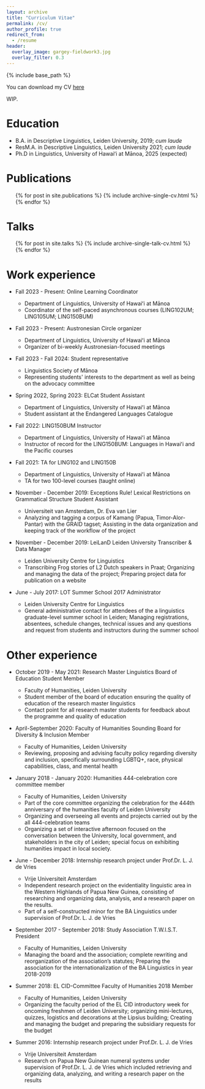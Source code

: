 ```yaml
---
layout: archive
title: "Curriculum Vitae"
permalink: /cv/
author_profile: true
redirect_from:
  - /resume
header:
  overlay_image: gargey-fieldwork3.jpg
  overlay_filter: 0.3
---
```


{% include base_path %}

You can download my CV <a href="/images/Resume_CV_cjmayer.pdf" download="Resume_CV_cjmayer">here</a>

WIP.

Education
======
* B.A. in Descriptive Linguistics, Leiden University, 2019; *cum laude*
* ResM.A. in Descriptive Linguistics, Leiden University 2021; *cum laude*
* Ph.D in Linguistics, University of Hawaiʻi at Mānoa, 2025 (expected)


Publications
======
  <ul>{% for post in site.publications %}
    {% include archive-single-cv.html %}
  {% endfor %}</ul>

Talks
======
  <ul>{% for post in site.talks %}
    {% include archive-single-talk-cv.html %}
  {% endfor %}</ul>

Work experience
======

* Fall 2023 - Present: Online Learning Coordinator
  * Department of Linguistics, University of Hawaiʻi at Mānoa
  * Coordinator of the self-paced asynchronous courses (LING102UM; LING105UM; LING150BUM)

* Fall 2023 - Present: Austronesian Circle organizer
  * Department of Linguistics, University of Hawaiʻi at Mānoa
  * Organizer of bi-weekly Austronesian-focused meetings

* Fall 2023 - Fall 2024: Student representative
  * Linguistics Society of Mānoa
  * Representing students' interests to the department as well as being on the advocacy committee

* Spring 2022, Spring 2023: ELCat Student Assistant
  * Department of Linguistics, University of Hawaiʻi at Mānoa
  * Student assistant at the Endangered Languages Catalogue

* Fall 2022: LING150BUM Instructor
  * Department of Linguistics, University of Hawaiʻi at Mānoa
  * Instructor of record for the LING150BUM: Languages in Hawaiʻi and the Pacific courses

* Fall 2021: TA for LING102 and LING150B
  * Department of Linguistics, University of Hawaiʻi at Mānoa
  * TA for two 100-level courses (taught online)

* November - December 2019: Exceptions Rule! Lexical Restrictions on Grammatical Structure Student Assistant
  * Universiteit van Amsterdam, Dr. Eva van Lier
  * Analyzing and tagging a corpus of Kamang (Papua, Timor-Alor-Pantar) with the GRAID tagset; Assisting in the data organization and keeping track of the workflow of the project

* November - December 2019: LeiLanD Leiden University Transcriber & Data Manager
  * Leiden University Centre for Linguistics
  * Transcribing Frog stories of L2 Dutch speakers in Praat; Organizing and managing the data of the project; Preparing project data for publication on a website

* June - July 2017: LOT Summer School 2017 Administrator
  * Leiden University Centre for Linguistics
  * General administrative contact for attendees of the a linguistics graduate-level summer school in Leiden; Managing registrations, absentees, schedule changes, technical issues and any questions and request from students and instructors during the summer school



Other experience
======

* October 2019 - May 2021: Research Master Linguistics Board of Education Student Member
  * Faculty of Humanities, Leiden University
  * Student member of the board of education ensuring the quality of education of the research master linguistics
  * Contact point for all research master students for feedback about the programme and quality of education

* April-September 2020: Faculty of Humanities Sounding Board for Diversity & Inclusion Member
  * Faculty of Humanities, Leiden University
  * Reviewing, proposing and advising faculty policy regarding diversity and inclusion, specifically surrounding
LGBTQ+, race, physical capabilities, class, and mental health

* January 2018 - January 2020: Humanities 444-celebration core committee member
  * Faculty of Humanities, Leiden University
  * Part of the core committee organizing the celebration for the 444th anniversary of the humanities faculty of Leiden
University
  * Organizing and overseeing all events and projects carried out by the all 444-celebration teams
  * Organizing a set of interactive afternoon focused on the conversation between the University, local government,
and stakeholders in the city of Leiden; special focus on exhibiting humanities impact in local society.

* June - December 2018: Internship research project under Prof.Dr. L. J. de Vries
  * Vrije Universiteit Amsterdam
  *  Independent research project on the evidentiality linguistic area in the Western Highlands of Papua New Guinea,
consisting of researching and organizing data, analysis, and a research paper on the results.
  * Part of a self-constructed minor for the BA Linguistics under supervision of Prof.Dr. L. J. de Vries

* September 2017 - September 2018: Study Association T.W.I.S.T. President
  * Faculty of Humanities, Leiden University
  * Managing the board and the association; complete rewriting and reorganization of the association’s statutes; Preparing the association for the internationalization of the BA Linguistics in year 2018-2019

* Summer 2018: EL CID-Committee Faculty of Humanities 2018 Member
  * Faculty of Humanities, Leiden University
  * Organizing the faculty period of the EL CID introductory week for oncoming freshmen of Leiden University;
organizing mini-lectures, quizzes, logistics and decorations at the Lipsius building; Creating and managing the budget and preparing the subsidiary requests for the budget

* Summer 2016: Internship research project under Prof.Dr. L. J. de Vries
  * Vrije Universiteit Amsterdam
  * Research on Papua New Guinean numeral systems under supervision of Prof.Dr. L. J. de Vries which included
retrieving and organizing data, analyzing, and writing a research paper on the results





  
